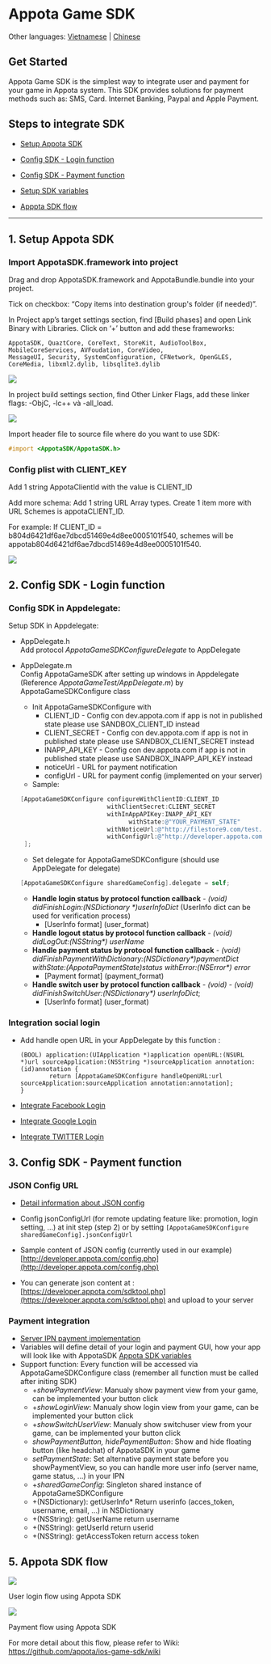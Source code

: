 # Appota Game SDK
Other languages: [Vietnamese](README.md) | [Chinese](README_CN.md)

## Get Started

Appota Game SDK is the simplest way to integrate user and payment for
your game in Appota system. This SDK provides solutions for payment
methods such as: SMS, Card. Internet Banking, Paypal and Apple Payment.

## Steps to integrate SDK

* [Setup Appota SDK](#1-setup-appota-sdk)

* [Config SDK - Login function](#2-config-sdk---login-function)

* [Config SDK - Payment function](#3-config-sdk---payment-function)
 
* [Setup SDK variables](#4-setup-sdk-variables)

* [Apppta SDK flow](#5-appota--sdk-flow)

-------------------------------

## 1. Setup Appota SDK

### Import AppotaSDK.framework into project

Drag and drop AppotaSDK.framework and AppotaBundle.bundle into your project.

Tick on checkbox: “Copy items into destination group's folder (if needed)”.

In Project app’s target settings section, find [Build phases] and open
Link Binary with Libraries. Click on ‘+’ button and add these frameworks:

```
AppotaSDK, QuaztCore, CoreText, StoreKit, AudioToolBox, MobileCoreServices, AVFoudation, CoreVideo,
MessageUI, Security, SystemConfiguration, CFNetwork, OpenGLES, CoreMedia, libxml2.dylib, libsqlite3.dylib
```

![](docs/vn/step1.jpg)

In project build settings section, find Other Linker Flags, add these linker flags: -ObjC, -lc++ và -all_load.

![](docs/vn/step2.jpg)

Import header file to source file where do you want to use SDK:

``` objective-c
#import <AppotaSDK/AppotaSDK.h>
```

### Config plist with CLIENT_KEY

Add 1 string AppotaClientId with the value is CLIENT_ID

Add more schema: Add 1 string URL Array types. Create 1 item more with URL Schemes is appotaCLIENT_ID.

For example: If CLIENT_ID = b804d6421df6ae7dbcd51469e4d8ee0005101f540,
schemes will be appotab804d6421df6ae7dbcd51469e4d8ee0005101f540.

![](docs/vn/step3.jpg)
 
## 2. Config SDK - Login function

### Config SDK in Appdelegate:

Setup SDK in Appdelegate:

- AppDelegate.h			
Add protocol *AppotaGameSDKConfigureDelegate* to AppDelegate

- AppDelegate.m			
Config AppotaGameSDK after setting up windows in Appdelegate (Reference *AppotaGameTest/AppDelegate.m*) by AppotaGameSDKConfigure class
	* Init AppotaGameSDKConfigure with 
		* CLIENT_ID - Config con dev.appota.com if app is not in published state please use SANDBOX_CLIENT_ID instead
		* CLIENT_SECRET - Config con dev.appota.com if app is not in published state please use SANDBOX_CLIENT_SECRET instead
		* INAPP_API_KEY - Config con dev.appota.com if app is not in published state please use SANDBOX_INAPP_API_KEY instead
		* noticeUrl - URL for payment notification
		* configUrl - URL for payment config (implemented on your server)
	* Sample:
	
	``` objective-c
    [AppotaGameSDKConfigure configureWithClientID:CLIENT_ID
                            withClientSecret:CLIENT_SECRET
                            withInAppAPIKey:INAPP_API_KEY
                                  withState:@"YOUR_PAYMENT_STATE"                            
                            withNoticeUrl:@"http://filestore9.com/test.php"
                            withConfigUrl:@"http://developer.appota.com/config.php"
     ];
	```
	* Set delegate for AppotaGameSDKConfigure (should use AppDelegate for delegate)
	
	``` objective-c
    [AppotaGameSDKConfigure sharedGameConfig].delegate = self;	
	```		
	* **Handle login status by protocol function callback** _- (void) didFinishLogin:(NSDictionary *)userInfoDict_ (UserInfo dict can be used for verification process)
		* [UserInfo format] (user_format)
	* **Handle logout status by protocol function callback** _- (void) didLogOut:(NSString*) userName_
	* **Handle payment status by protocol function callback** _- (void) didFinishPaymentWithDictionary:(NSDictionary*)paymentDict withState:(AppotaPaymentState)status withError:(NSError*) error_
		* [Payment format] (payment_format)
	* **Handle switch user by protocol function callback** _- (void) - (void) didFinishSwitchUser:(NSDictionary*) userInfoDict_;
		* [UserInfo format] (user_format)
	
###  Integration social login
* Add handle open URL in your AppDelegate by this function :
		
	```objc
	(BOOL) application:(UIApplication *)application openURL:(NSURL *)url sourceApplication:(NSString *)sourceApplication annotation:(id)annotation {
    		return [AppotaGameSDKConfigure handleOpenURL:url sourceApplication:sourceApplication annotation:annotation];
	}
	```
		
* [Integrate Facebook Login](FBLOGIN_INTEGRATION_EN.md)
* [Integrate Google Login](GGLOGIN_INTEGRATION_EN.md)
* [Integrate TWITTER Login](TWITTERLOGIN_INTEGRATION_EN.md)

## 3. Config SDK - Payment function

###  JSON Config URL
- [Detail information about JSON config](JSON_CONFIG_EN.md)
- Config jsonConfigUrl (for remote updating feature like: promotion, login setting, …) at init step (step 2) or by setting `[AppotaGameSDKConfigure sharedGameConfig].jsonConfigUrl`
- Sample content of JSON config (currently used in our example) [http://developer.appota.com/config.php](http://developer.appota.com/config.php)

- You can generate json content at : [https://developer.appota.com/sdktool.php](https://developer.appota.com/sdktool.php) and upload to your server

### Payment integration
- [Server IPN payment implementation](https://github.com/appota/ios-game-sdk/wiki)
- Variables will define detail of your login and payment GUI, how your app will look like with AppotaSDK [Appota SDK variables](VAR_EN.md)
- Support function: Every function will be accessed via AppotaGameSDKConfigure class (remember all function must be called after initing SDK)
	* +*showPaymentView*: Manualy show payment view from your game, can be implemented your button click
	* +*showLoginView*: Manualy show login view from your game, can be implemented your button click
	* +*showSwitchUserView*: Manualy show switchuser view from your game, can be implemented your button click	
	* *showPaymentButton, hidePaymentButton*: Show and hide floating button (like headchat) of AppotaSDK in your game
	* *setPaymentState*: Set alternative payment state before you showPaymentView, so you can handle more user info (server name, game status, …) in your IPN
	* +*sharedGameConfig*: Singleton shared instance of AppotaGameSDKConfigure
	* +(NSDictionary): getUserInfo* Return userinfo (acces_token, username, email, …) in NSDictionary
	* +(NSString): getUserName return username
	* +(NSString): getUserId return userid
	* +(NSString): getAccessToken return access token	

## 5. Appota  SDK flow

![](docs/user_flow.png)

User login flow using Appota SDK

![](docs/payment_flow.png)

Payment flow using Appota SDK

For more detail about this flow, please refer to Wiki: https://github.com/appota/ios-game-sdk/wiki
